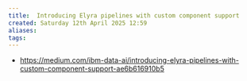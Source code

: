 ```yaml
---
title:  Introducing Elyra pipelines with custom component support
created: Saturday 12th April 2025 12:59
aliases: 
tags: 
---
```

- https://medium.com/ibm-data-ai/introducing-elyra-pipelines-with-custom-component-support-ae6b616910b5
